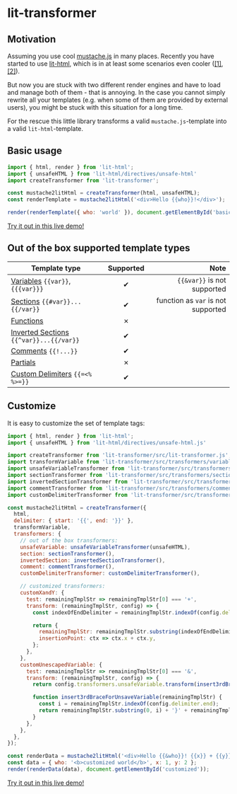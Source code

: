 # lit-transformer

## Motivation
Assuming you use cool [mustache.js](https://github.com/janl/mustache.js/) in many places. Recently you have started to use [lit-html](https://github.com/polymer/lit-html), which is in at least some scenarios even cooler ([[1]](https://shaman-apprentice.github.io/lit-transformer/diff-lit-mustache-demo/diff-lit-mustache-demo.html), [[2]](https://shaman-apprentice.github.io/lit-transformer/performance/results/evaluation.html)).

But now you are stuck with two different render engines and have to load and manage both of them - that is annoying. In the case you cannot simply rewrite all your templates (e.g. when some of them are provided by external users), you might be stuck with this situation for a long time.

For the rescue this little library transforms a valid `mustache.js`-template into a valid `lit-html`-template.

## Basic usage
```js
import { html, render } from 'lit-html';
import { unsafeHTML } from 'lit-html/directives/unsafe-html'
import createTransformer from 'lit-transformer';

const mustache2litHtml = createTransformer(html, unsafeHTML);
const renderTemplate = mustache2litHtml('<div>Hello {{who}}!</div>');

render(renderTemplate({ who: 'world' }), document.getElementById('basic'));
```

[Try it out in this live demo!](https://stackblitz.com/edit/js-aqkbzt?embed=1&file=basicUsage.js)

## Out of the box supported template types
| Template type |   Supported   |   Note        |
| ------------- |:-------------:| -------------:|
| [Variables](https://github.com/janl/mustache.js/#variables) `{{var}}`, `{{{var}}}`      | ✔ | `{{&var}}` is not supported |
| [Sections](https://github.com/janl/mustache.js/#sections) `{{#var}}...{{/var}}`     | ✔ | function as `var` is not supported
| [Functions](https://github.com/janl/mustache.js/#functions) | ✗ |
| [Inverted Sections](https://github.com/janl/mustache.js/#inverted-sections) `{{^var}}...{{/var}}` | ✔ |
| [Comments](https://github.com/janl/mustache.js/#comments) `{{!...}}` | ✔ |
| [Partials](https://github.com/janl/mustache.js/#partials) | ✗ |
| [Custom Delimiters](https://github.com/janl/mustache.js/#custom-delimiters) `{{=<% %>=}}` | ✔ |

## Customize
It is easy to customize the set of template tags:

```js
import { html, render } from 'lit-html';
import { unsafeHTML } from 'lit-html/directives/unsafe-html.js'

import createTransformer from 'lit-transformer/src/lit-transformer.js';
import transformVariable from 'lit-transformer/src/transformers/variable.js';
import unsafeVariableTransformer from 'lit-transformer/src/transformers/unsafeVariable.js';
import sectionTransformer from 'lit-transformer/src/transformers/section.js';
import invertedSectionTransformer from 'lit-transformer/src/transformers/invertedSection.js';
import commentTransformer from 'lit-transformer/src/transformers/comment.js';
import customDelimiterTransformer from 'lit-transformer/src/transformers/customDelimiter.js';

const mustache2litHtml = createTransformer({
  html,
  delimiter: { start: '{{', end: '}}' },
  transformVariable,
  transformers: {
    // out of the box transformers:
    unsafeVariable: unsafeVariableTransformer(unsafeHTML),
    section: sectionTransformer(),
    invertedSection: invertedSectionTransformer(),
    comment: commentTransformer(),
    customDelimiterTransformer: customDelimiterTransformer(),

    // customized transformers:
    customXandY: {
      test: remainingTmplStr => remainingTmplStr[0] === '+',
      transform: (remainingTmplStr, config) => {
        const indexOfEndDelimiter = remainingTmplStr.indexOf(config.delimiter.end)

        return {
          remainingTmplStr: remainingTmplStr.substring(indexOfEndDelimiter + config.delimiter.end.length),
          insertionPoint: ctx => ctx.x + ctx.y,
        };
      },
    },
    customUnescapedVariable: {
      test: remainingTmplStr => remainingTmplStr[0] === '&',
      transform: (remainingTmplStr, config) => {
        return config.transformers.unsafeVariable.transform(insert3rdBraceForUnsaveVariable(remainingTmplStr), config);

        function insert3rdBraceForUnsaveVariable(remainingTmplStr) {
          const i = remainingTmplStr.indexOf(config.delimiter.end);
          return remainingTmplStr.substring(0, i) + '}' + remainingTmplStr.substring(i);
        }
      },
    },
  },
});

const renderData = mustache2litHtml('<div>Hello {{&who}}! {{x}} + {{y}} = {{+}}</div>');
const data = { who: '<b>customized world</b>', x: 1, y: 2 };
render(renderData(data), document.getElementById('customized'));
```

[Try it out in this live demo!](https://stackblitz.com/edit/js-aqkbzt?embed=1&file=customizedExample.js)

